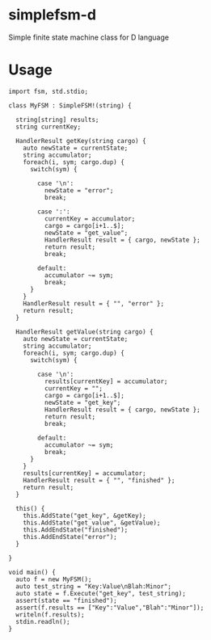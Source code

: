 simplefsm-d
===========

Simple finite state machine class for D language

Usage
=====

    import fsm, std.stdio;
    
    class MyFSM : SimpleFSM!(string) {
      
      string[string] results;
      string currentKey;
      
      HandlerResult getKey(string cargo) {
        auto newState = currentState;
        string accumulator;
        foreach(i, sym; cargo.dup) {
          switch(sym) {
            
            case '\n':
              newState = "error";
              break;
              
            case ':':
              currentKey = accumulator;
              cargo = cargo[i+1..$];
              newState = "get_value";
              HandlerResult result = { cargo, newState };
              return result;
              break;
              
            default:
              accumulator ~= sym;
              break;
          }
        }
        HandlerResult result = { "", "error" };
        return result;
      }
      
      HandlerResult getValue(string cargo) {
        auto newState = currentState;
        string accumulator;
        foreach(i, sym; cargo.dup) {
          switch(sym) {
            
            case '\n':
              results[currentKey] = accumulator;
              currentKey = "";
              cargo = cargo[i+1..$];
              newState = "get_key";
              HandlerResult result = { cargo, newState };
              return result;
              break;
              
            default:
              accumulator ~= sym;
              break;
          }
        }
        results[currentKey] = accumulator;
        HandlerResult result = { "", "finished" };
        return result;
      }
      
      this() {
        this.AddState("get_key", &getKey);
        this.AddState("get_value", &getValue);
        this.AddEndState("finished");
        this.AddEndState("error");
      }
      
    }
    
    void main() {
      auto f = new MyFSM();
      auto test_string = "Key:Value\nBlah:Minor";
      auto state = f.Execute("get_key", test_string);
      assert(state == "finished");
      assert(f.results == ["Key":"Value","Blah":"Minor"]);
      writeln(f.results);
      stdin.readln();
    }
    
